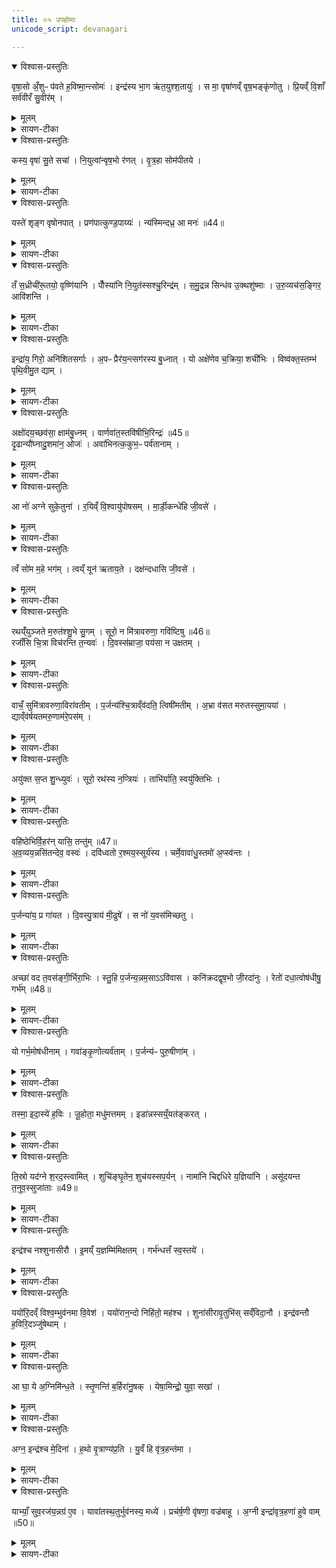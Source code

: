 ```yaml
---
title: ०५ उपहोमाः
unicode_script: devanagari

---
```

<details open><summary>विश्वास-प्रस्तुतिः</summary>

वृषा॒सो अँ॒शुᳶ प॑वते ह॒विष्मा॒न्त्सोमः॑ ।
इन्द्र॑स्य भा॒ग ऋ॑त॒युश्श॒तायुः॑ ।
स मा॒ वृषा॑णव्ँ वृष॒भङ्कृ॑णोतु ।
प्रि॒यव्ँ वि॒शाँ सर्व॑वीरँ सु॒वीर॑म् ।
</details>

<details><summary>मूलम्</summary>

वृषा॒सो अँ॒शुᳶ प॑वते ह॒विष्मा॒न्त्सोमः॑ ।
इन्द्र॑स्य भा॒ग ऋ॑त॒युश्श॒तायुः॑ ।
स मा॒ वृषा॑णव्ँ वृष॒भङ्कृ॑णोतु ।
प्रि॒यव्ँ वि॒शाँ सर्व॑वीरँ सु॒वीर॑म् ।
</details>

<details><summary>सायण-टीका</summary>

(SB) 1अथ पञ्चमेऽनुवाके प्रथमामृचमाह - सोमो वल्ल्यात्मकः पवते शुद्धो भवति । कीदृश सोमः! वृषा कामानां वर्षयिता सः प्रसिद्धः अंशुः बहुभिरंशुभिर्युक्तः हविष्मान् हविषो निष्पादकः इन्द्रस्य भागो भक्षणीयः ऋतयुः यज्ञहेतुः शतायुः शतसंवत्सरस्या युषः प्रदाता तादृशः सोमः मां यजमानं वक्ष्यमाणविशेषणोपेतं कृणोतु करोतु । कैर्विशेषणैरुपेतं? वृषाणं सेचकं वृषभं श्रेष्ठं विशां प्रजानां प्रियं प्रीतिहेतुं सर्ववीरं सर्वेषां मध्ये वीर्योपेतं सुवीरं शोभनैर्वीरैः पुत्रैर्युक्तम् ॥
</details>

<details open><summary>विश्वास-प्रस्तुतिः</summary>

कस्य॒ वृषा॑ सु॒ते सचा॑ ।
नि॒युत्वा॑न्वृष॒भो र॑णत् ।
वृ॒त्र॒हा सोम॑पीतये ।
</details>

<details><summary>मूलम्</summary>

कस्य॒ वृषा॑ सु॒ते सचा॑ ।
नि॒युत्वा॑न्वृष॒भो र॑णत् ।
वृ॒त्र॒हा सोम॑पीतये ।
</details>

<details><summary>सायण-टीका</summary>

2अथ द्वितीयामाह - कस्योदकस्य वृषा वर्षिता सुतेऽभिषुते सोमे सचा समवेतः नियुत्वान् नियुद्भिरश्वविशेषैर्युक्तः वृषभः श्रेष्ठः वृत्रहा वैरिघातकः इन्द्रः सोमपीतये सोमपानाय रणात् रमते ॥
</details>

<details open><summary>विश्वास-प्रस्तुतिः</summary>

यस्ते॑ शृङ्ग वृषोनपात् ।
प्रण॑पात्कुण्ड॒पाय्यः॑ ।
न्य॑स्मिन्दध्र॒ आ मनः॑ ॥44॥  
</details>

<details><summary>मूलम्</summary>

यस्ते॑ शृङ्ग वृषोनपात् ।
प्रण॑पात्कुण्ड॒पाय्यः॑ ।
न्य॑स्मिन्दध्र॒ आ मनः॑ ॥44॥  
</details>

<details><summary>सायण-टीका</summary>

3अथ तृतीयामाह - शृङ्गादिशब्दैस्त्रिभिः सोमः संबोध्यते । अथवा इन्द्रस्य संबोधनानि । शृङ्गवच्छ्रेष्ठकामाभिवर्षको नपात् नपातयिता अस्माकमविनाशहेतुरीदृश इन्द्रो योऽयं कुण्डपाय्यः एतन्नामकः सोमयागविशेषः प्रणपात् प्रकर्षेण नपातयिता तृप्तिहेतुरित्यर्थः । अस्मिन्क्रतौ ते मनः नितरां आ समन्तात् दध्रे धृतवान् ॥
</details>

<details open><summary>विश्वास-प्रस्तुतिः</summary>

तँ स॒ध्रीची॑रू॒तयो॒ वृष्णि॑यानि ।
पौँस्या॑नि नि॒युत॑स्सश्चु॒रिन्द्र॑म् ।
स॒मु॒द्रन्न सिन्ध॑व उ॒क्थशु॑ष्माः ।
उ॒रु॒व्यच॑स॒ङ्गिर॒ आवि॑शन्ति ।
</details>

<details><summary>मूलम्</summary>

तँ स॒ध्रीची॑रू॒तयो॒ वृष्णि॑यानि ।
पौँस्या॑नि नि॒युत॑स्सश्चु॒रिन्द्र॑म् ।
स॒मु॒द्रन्न सिन्ध॑व उ॒क्थशु॑ष्माः ।
उ॒रु॒व्यच॑स॒ङ्गिर॒ आवि॑शन्ति ।
</details>

<details><summary>सायण-टीका</summary>

4अथ चतुर्थीमाह - सध्रीचीः सह प्रवर्तमानाः ऊतयः रक्षाहेतवः कर्मविशेषाः पौंस्यानि पुंसंबन्धीनि वृष्णियानि सेचनानि कामवर्षणानि वा नियुतोऽश्वाश्च तमिन्द्रं सश्चुः संवध्नन्ति । तत्र दृष्टान्तः - समुद्गं न सिन्धवं यथा समुद्रं नद्यः प्राप्नुवन्ति तद्वत् । अथवा वक्ष्यमाणार्थेऽयं दृष्टान्तः - उक्थशुष्मा: उक्थैः शस्त्रैः शुष्माः प्रबला गिरोऽस्मदीयाः स्तुतिरूपा वाच उरुव्यचसमत्यन्ततृप्तियुक्तमिन्द्रमाविशन्ति ॥
</details>

<details open><summary>विश्वास-प्रस्तुतिः</summary>

इन्द्रा॑य॒ गिरो॒ अनि॑शितसर्गाः ।
अ॒पᳶ प्रैर॑य॒न्त्सग॑रस्य बु॒ध्नात् ।
यो अक्षे॑णेव च॒क्रिया॒ शची॑भिः ।
विष्व॑क्त॒स्तम्भ॑ पृथि॒वीमु॒त द्याम् ।
</details>

<details><summary>मूलम्</summary>

इन्द्रा॑य॒ गिरो॒ अनि॑शितसर्गाः ।
अ॒पᳶ प्रैर॑य॒न्त्सग॑रस्य बु॒ध्नात् ।
यो अक्षे॑णेव च॒क्रिया॒ शची॑भिः ।
विष्व॑क्त॒स्तम्भ॑ पृथि॒वीमु॒त द्याम् ।
</details>

<details><summary>सायण-टीका</summary>

5अथ पञ्चमीमाह - य इन्द्रः शचीभिः शक्तिभिः पृथिवीं विष्वक् तस्तम्भ सर्वतः स्तम्भितवान् । उत अपिच द्यां द्युलोकमपि विष्वक् तस्तम्भ । तत्र दृष्टान्तः - अक्षेणेव चक्रिया यथा रथस्यक्षेण चक्रिया चक्रद्वयं स्तम्भितं तद्वत् । तादृशायेन्द्रायास्माभिः प्रयुज्यमानाः स्तुतिरूपा गिरोऽनिशितसर्गा अतीक्ष्णस्वभावा अपः सगरस्य समुद्रसमानस्य मेघस्य बुध्नान् मूलात् प्रैरयन् । अस्मदीयाभिः स्तुतिभिः स्तूयमान इन्द्रो वृष्टिं प्रयच्छतीत्यर्थः । 'आपो व शान्ताः' इति श्रुतेरनुभवाच्चापामतीक्ष्णस्वभावत्वम् ॥
</details>

<details open><summary>विश्वास-प्रस्तुतिः</summary>

अक्षो॑दय॒च्छव॑सा॒ क्षाम॑बु॒ध्नम् ।
वार्णवा॑त॒स्तवि॑षीभि॒रिन्द्रः॑ ॥45॥  
दृ॒ढान्यौ॑घ्नादु॒शमा॑न॒ ओजः॑ ।
अवा॑भिनत्क॒कुभ॒ᳶ पर्व॑तानाम् ।
</details>

<details><summary>मूलम्</summary>

अक्षो॑दय॒च्छव॑सा॒ क्षाम॑बु॒ध्नम् ।
वार्णवा॑त॒स्तवि॑षीभि॒रिन्द्रः॑ ॥45॥  
दृ॒ढान्यौ॑घ्नादु॒शमा॑न॒ ओजः॑ ।
अवा॑भिनत्क॒कुभ॒ᳶ पर्व॑तानाम् ।
</details>

<details><summary>सायण-टीका</summary>

6अथ षष्ठीमाह - अयमिन्द्रः शवसा स्वकीयेन बलेन क्षाम क्षीणं बुध्नं मेघमूलं अक्षोदयत् उदकपूरणं कृत्वा प्रेरितवान् । तत्र दृष्टान्तः - वार्णवातो वार्णवायुः जलं यथा प्रेरयति तद्वत् । ओजो बलं उशमानः कामयमानो दृढानि मेघमूलानि औघ्नात् हतवान्वज्रेण भिन्नवान् । पर्वतानां ककुभः शिखराणि महावृष्ट्या वस्त्रेण अवाभिनद्भिन्नान्यकरोत् । वृषा स इत्यादयः षण्मन्त्रा ऐन्द्रे सौमिके कर्मणि द्रष्टव्याः । 'तँ सध्रीचीः' इत्यस्य तु सौत्रामण्यामैन्द्रे पशावप्यस्ति विनियोगः । अत एव तत्र प्रतीकमाम्नातम् 'तँ सध्रीचीः' इति ॥
</details>

<details open><summary>विश्वास-प्रस्तुतिः</summary>

आ नो॑ अग्ने सुके॒तुना॑ ।
र॒यिव्ँ वि॒श्वायु॑पोषसम् ।
मा॒र्डी॒कन्धे॑हि जी॒वसे॑ ।
</details>

<details><summary>मूलम्</summary>

आ नो॑ अग्ने सुके॒तुना॑ ।
र॒यिव्ँ वि॒श्वायु॑पोषसम् ।
मा॒र्डी॒कन्धे॑हि जी॒वसे॑ ।
</details>

<details><summary>सायण-टीका</summary>

7अथ सप्तमीमाह - हे अग्ने! सुकेतुना शोभनेन ज्ञानेन युक्तस्त्वं विश्वायुपोषसं विश्वस्यायुषः पोषणे क्षमं रयिं धनं मार्डीकं अतिशयेन सुखसाधनभूतं जीवसे अस्माकं जीवनाय आधेहि सर्वतः संपदाय ॥
</details>

<details open><summary>विश्वास-प्रस्तुतिः</summary>

त्वँ सो॑म म॒हे भग॑म् ।
त्वय्ँ यून॑ ऋताय॒ते ।
दक्ष॑न्दधासि जी॒वसे॑ ।
</details>

<details><summary>मूलम्</summary>

त्वँ सो॑म म॒हे भग॑म् ।
त्वय्ँ यून॑ ऋताय॒ते ।
दक्ष॑न्दधासि जी॒वसे॑ ।
</details>

<details><summary>सायण-टीका</summary>

8अथाष्टमीमाह - हे सोम! त्वं महे महते वृद्धाय भगं सौभाग्यं दधासि संपादयसि । तथा त्वं ऋतायते यज्ञमिच्छते यूने यौवनोपेताय यजमानाय जीवसे जीवनार्थं दक्षं समर्थं धनं दधासि संपादयसि । एते उभे ऋचौ चातुर्मास्यान्तर्गतमहापितृयज्ञे आज्यभागयोः पुरोनुवाक्ये । तथा च सूत्रकार आह - 'जीववन्तावाज्यभागौ यजत्या नो अग्ने सुकेतुना' इति ॥
</details>

<details open><summary>विश्वास-प्रस्तुतिः</summary>

रथय्ँ॑युञ्जते म॒रुत॑श्शु॒भे सु॒गम् ।
सूरो॒ न मि॑त्रावरुणा॒ गवि॑ष्टिषु ॥46॥  
रजाँ॑सि चि॒त्रा विच॑रन्ति त॒न्यवः॑ ।
दि॒वस्स॑म्राजा॒ पय॑सा न उक्षतम् ।
</details>

<details><summary>मूलम्</summary>

रथय्ँ॑युञ्जते म॒रुत॑श्शु॒भे सु॒गम् ।
सूरो॒ न मि॑त्रावरुणा॒ गवि॑ष्टिषु ॥46॥  
रजाँ॑सि चि॒त्रा विच॑रन्ति त॒न्यवः॑ ।
दि॒वस्स॑म्राजा॒ पय॑सा न उक्षतम् ।
</details>

<details><summary>सायण-टीका</summary>

9अथ नवमीमाह - मरुतो देवाः शुभे कर्मणि सुगं शोभनं गमनसाधनं रथं युञ्जते अश्वैर्योजयन्ति । तत्र दृष्टान्तः - सूरो न यथा सूर्यो रथं युनक्ति तद्वत् । हे मित्रावरूणौ! गविष्टिषु भूमाविष्यमाणाः क्षेत्रादिसंपत्तयो गविष्टयः तासु निमित्तभूतासु चित्रा विचित्राणि रजांसि रञ्जनीयानि जलानि वितन्यवः विस्तारयन्तो मरुतो विविधं चरन्ति । तद्वद्युवामपि दिवः सकाशात्सम्राजा पयसा सम्यग्राजमानेन क्षेत्रोपकारिणा जलेन नोऽस्मान् उक्षतं सिञ्चतम् ॥
</details>

<details open><summary>विश्वास-प्रस्तुतिः</summary>

वाचँ॒ सुमि॑त्रावरुणा॒विरा॑वतीम् ।
प॒र्जन्य॑श्चि॒त्राव्ँव॑दति॒ त्विषी॑मतीम् ।
अ॒भ्रा व॑सत मरुतस्सुमा॒यया॑ ।
द्याव्ँव॑र्षयतमरु॒णाम॑रे॒पस॑म् ।
</details>

<details><summary>मूलम्</summary>

वाचँ॒ सुमि॑त्रावरुणा॒विरा॑वतीम् ।
प॒र्जन्य॑श्चि॒त्राव्ँव॑दति॒ त्विषी॑मतीम् ।
अ॒भ्रा व॑सत मरुतस्सुमा॒यया॑ ।
द्याव्ँव॑र्षयतमरु॒णाम॑रे॒पस॑म् ।
</details>

<details><summary>सायण-टीका</summary>

10अथ दशमीमाह - हे मित्रावरुणौ! अयं पर्जन्य इरावतीमन्नसाधनभूतां चित्रां बहुविधां त्विषीमतीं त्विड्भिर्विद्युद्भिर्युक्तो वाचं गर्जनध्वनिरूपां वदति करोतीत्यर्थः । अरुणां विद्युद्भिर्युक्तत्वेनारुणवर्णां अरेपसं रेपसा वृष्टिप्रतिबन्धकेन पापादिना रहितां द्यां मेघयुक्तां दिवं वर्षयतम् । हे मित्रावरुणौ! युवां वृष्टियुक्तां कुरुतम् । हे मरुतः! यूयमपि मायया धूमज्योतिरादिभिर्मेघनिष्पादिकया भवदीयया मायाशक्त्या अभ्रा विचित्राण्यभ्राणि सुवसत सुष्ठु वासयत संपादयतेत्यर्थः । एतच्च मन्त्रद्वयं वृष्टिहेतो मैत्रावरुणकर्मणि विनियोक्तव्यम् ॥
</details>

<details open><summary>विश्वास-प्रस्तुतिः</summary>

अयु॑क्त स॒प्त शु॒न्ध्युवः॑ ।
सूरो॒ रथ॑स्य न॒प्त्रियः॑ ।
ताभि॑र्याति॒ स्वयु॑क्तिभिः ।
</details>

<details><summary>मूलम्</summary>

अयु॑क्त स॒प्त शु॒न्ध्युवः॑ ।
सूरो॒ रथ॑स्य न॒प्त्रियः॑ ।
ताभि॑र्याति॒ स्वयु॑क्तिभिः ।
</details>

<details><summary>सायण-टीका</summary>

11अथैकादशीमाह - सूरः सूर्यो रथस्य स्वकीयस्य नप्त्रियः अपातनहेतून्रथमविनाशयितॄन् शुन्ध्युवः शुद्धान् सप्तसंख्याकान् अयुक्त रथे योजितवान् । स्वयुक्तिभिः स्वेन योजिताभिस्सह याति प्रतिदिनं गच्छति ॥
</details>

<details open><summary>विश्वास-प्रस्तुतिः</summary>

वहि॑ष्ठेभिर्वि॒हर॑न् यासि॒ तन्तु॑म् ॥47॥  
अ॒व॒व्यय॒न्नसि॑तन्देव॒ वस्वः॑ ।
दवि॑ध्वतो र॒श्मय॒स्सूर्य॑स्य ।
चर्मे॒वावा॑धु॒स्तमो॑ अ॒प्स्व॑न्तः ।
</details>

<details><summary>मूलम्</summary>

वहि॑ष्ठेभिर्वि॒हर॑न् यासि॒ तन्तु॑म् ॥47॥  
अ॒व॒व्यय॒न्नसि॑तन्देव॒ वस्वः॑ ।
दवि॑ध्वतो र॒श्मय॒स्सूर्य॑स्य ।
चर्मे॒वावा॑धु॒स्तमो॑ अ॒प्स्व॑न्तः ।
</details>

<details><summary>सायण-टीका</summary>

12अथ द्वादशीमाह - हे देव! सूर्य! वहिष्ठेभिरतिशयेन वहनक्षमैरश्चैर्विहरन् तत्रतत्र क्रीडन् तन्तुं रश्मिविस्तारं यासि प्राप्नोषि । किं कुर्वन्? असितमन्धकारमवव्ययन् विनाशयन् । वस्वः वासयितारमाच्छादकमन्धकारं दविध्वतः दोधूयमानाः विनाशनसमर्थाः सूर्यस्य रश्मयोऽप्स्वन्तरन्तरिक्षमध्ये तमोऽन्धकारमवाधुर्विनाशितवन्तः । अप्शब्दोऽप्यन्तरिक्षनामसु पठितः । तमोविनाशने दृष्टान्तः - चर्मेव यथा दृष्टेरावरकं पटलरूपं चर्मापनयति तद्वत् । एतच्चोभयं सौर्ये कर्मणि द्रष्टव्यम् ॥
</details>

<details open><summary>विश्वास-प्रस्तुतिः</summary>

प॒र्जन्या॑य॒ प्र गा॑यत ।
दि॒वस्पु॒त्राय॑ मी॒ढुषे॑ ।
स नो॑ य॒वस॑मिच्छतु ।
</details>

<details><summary>मूलम्</summary>

प॒र्जन्या॑य॒ प्र गा॑यत ।
दि॒वस्पु॒त्राय॑ मी॒ढुषे॑ ।
स नो॑ य॒वस॑मिच्छतु ।
</details>

<details><summary>सायण-टीका</summary>

13अथ त्रयोदशीमाह - हे ऋत्विजः पर्जन्याय पर्जन्यदेवार्थं प्रगायत प्रकर्षेण गानं कुरुत । कीदृशाय दिवस्पुत्राय स्वर्गलोकस्य पुत्रस्थानीयाय मीढुषे सेचनसमर्थाय । स च पर्जन्यो नोऽस्मदर्थं यवसं तृणसस्यादिकमिच्छतु वृष्टिद्वारेण संपादयत्वित्यर्थः ॥
</details>

<details open><summary>विश्वास-प्रस्तुतिः</summary>

अच्छा॑ वद त॒वस॑ङ्गी॒र्भिरा॒भिः ।
स्तु॒हि प॒र्जन्य॒न्नम॒साऽऽवि॑वास ।
कनि॑क्रदद्वृष॒भो जी॒रदा॑नुः ।
रेतो॑ दधा॒त्वोष॑धीषु॒ गर्भ॑म् ॥48॥  
</details>

<details><summary>मूलम्</summary>

अच्छा॑ वद त॒वस॑ङ्गी॒र्भिरा॒भिः ।
स्तु॒हि प॒र्जन्य॒न्नम॒साऽऽवि॑वास ।
कनि॑क्रदद्वृष॒भो जी॒रदा॑नुः ।
रेतो॑ दधा॒त्वोष॑धीषु॒ गर्भ॑म् ॥48॥  
</details>

<details><summary>सायण-टीका</summary>

14अथ चतुर्दशीमाह - हे पर्जन्यदेव! तवसमच्छास्मद्धितं बलमभिलक्ष्य वद गर्जनरूपं शब्दं कुरु । येन गर्जनेन वृष्टिद्वाराऽस्माकं बलं संपद्यते तथा गर्जनं हुरु । हे ऋत्विक्समूह! आभिर्गीभिर्वैदिकीभिः स्तुतिभिः पर्जन्यदेवं स्तुहि । नमसा विवास सर्वो जनो नमस्कारेण परिचर्यां चकार । कनिक्रदत् पुनःपुनर्गर्जन्वृषभो वर्षणक्षमो जीरदानुरस्मज्जीवनहेतुरयं पर्जन्यः ओषधीषु गर्भं रेतः गर्भकारणबीजं दधातु स्थापयतु ॥
</details>

<details open><summary>विश्वास-प्रस्तुतिः</summary>

यो गर्भ॒मोष॑धीनाम् ।
गवा॑ङ्कृ॒णोत्यर्व॑ताम् ।
प॒र्जन्य॑ᳶ पुरु॒षीणा॑म् ।
</details>

<details><summary>मूलम्</summary>

यो गर्भ॒मोष॑धीनाम् ।
गवा॑ङ्कृ॒णोत्यर्व॑ताम् ।
प॒र्जन्य॑ᳶ पुरु॒षीणा॑म् ।
</details>

<details><summary>सायण-टीका</summary>

15अथ पञ्चदशीमाह - यः पर्जन्य ओषधीनां गवामर्वतामश्वानां पुरुषीणां मनुष्यस्त्रीणां च गर्भं कृणोति करोति स पर्जन्योऽभीष्टं साधयत्विति शेषः ॥
</details>

<details open><summary>विश्वास-प्रस्तुतिः</summary>

तस्मा॒ इदा॒स्ये॑ ह॒विः ।
जू॒होता॒ मधु॑मत्तमम् ।
इडा॑न्नस्सय्ँ॒यत॑ङ्करत् ।
</details>

<details><summary>मूलम्</summary>

तस्मा॒ इदा॒स्ये॑ ह॒विः ।
जू॒होता॒ मधु॑मत्तमम् ।
इडा॑न्नस्सय्ँ॒यत॑ङ्करत् ।
</details>

<details><summary>सायण-टीका</summary>

16अथ षोडशीमाह - यः पर्जन्यदेवः गर्भप्रदः तस्मा इत् तस्यैव पर्जन्यस्य देवस्य आस्ये मुखे हे ऋत्विजः! हविर्जुहोत । कीदृशं हविः? मधुमत्तममतिशयेन मधुरम् । स च पर्जन्योऽस्माकं संयतं सम्यङ्नियतमिडामन्नं करत् करोतु । पर्जन्यायेत्यादिमन्त्रचतुष्टयं पर्जन्यदेवताके कर्मणि द्रष्टव्यम् । अत एव सूत्रकारश्चातुर्मास्येष्वन्वारम्भणीयेष्टौ पर्जन्यचरुं विधाय तत्र पर्जन्यायेति मन्त्रद्वयं विनियुक्तवान् ॥
</details>

<details open><summary>विश्वास-प्रस्तुतिः</summary>

ति॒स्रो यद॑ग्ने श॒रद॒स्त्वामित् ।
शुचि॑ङ्घृ॒तेन॒ शुच॑यस्सप॒र्यन् ।
नामा॑नि चिद्दधिरे य॒ज्ञिया॑नि ।
असू॑दयन्त त॒नुव॒स्सुजा॑ताः ॥49॥  
</details>

<details><summary>मूलम्</summary>

ति॒स्रो यद॑ग्ने श॒रद॒स्त्वामित् ।
शुचि॑ङ्घृ॒तेन॒ शुच॑यस्सप॒र्यन् ।
नामा॑नि चिद्दधिरे य॒ज्ञिया॑नि ।
असू॑दयन्त त॒नुव॒स्सुजा॑ताः ॥49॥  
</details>

<details><summary>सायण-टीका</summary>

17अथ सप्तदशीमाह - हे अग्ने! यद्यस्मात्कारणात्तिस्रः शरदः त्रीन्संवत्सरान् शुचयः शुद्धा मरुतः शुचिं त्वामित् शुद्धात्मानं त्वामेव घृतेन सपर्यन् परिचरन् । तस्मात्कारणाद्यज्ञियानि यज्ञयोग्यानि नामानि चित् दधिरे नामान्यपि धृतवन्तः । तानि च मत्तता नामान्यन्यत्राऽम्नातानि 'ईदृङ्चान्यादृङ्च' इत्यादीनि । ते च मरुतः सुजातास्तनुवः सुष्ठु समुत्पन्नाः स्वकीयास्तनूः असूदयन्त अन्तरिक्षे प्रेरितवन्तः । अयं मन्त्र आग्नेये कर्मणि द्रष्टव्यः ॥
</details>

<details open><summary>विश्वास-प्रस्तुतिः</summary>

इन्द्र॑श्च नश्शुनासीरौ ।
इ॒मय्ँ य॒ज्ञम्मि॑मिक्षतम् ।
गर्भ॑न्धत्तँ स्व॒स्तये॑ ।
</details>

<details><summary>मूलम्</summary>

इन्द्र॑श्च नश्शुनासीरौ ।
इ॒मय्ँ य॒ज्ञम्मि॑मिक्षतम् ।
गर्भ॑न्धत्तँ स्व॒स्तये॑ ।
</details>

<details><summary>सायण-टीका</summary>

18अथाष्टादशीमाह - शुनो वायुः सीर आदित्यः । हे शुनासीरौ! नोऽस्मदीयमिमं यज्ञं मिमिक्षतं घृतादिद्रव्येण सेक्तुमिञ्चछतम् । भवत्स्वामी योऽयमिन्द्रः सोपि सेक्तुमिच्छतु । तथा शुनासीरौ युवां स्वस्तये क्षेमाय गर्भं धत्तं संपादयतम् ॥
</details>

<details open><summary>विश्वास-प्रस्तुतिः</summary>

ययो॑रि॒दव्ँ विश्व॒म्भुव॑नमा वि॒वेश॑ ।
ययो॑रान॒न्दो निहि॑तो॒ मह॑श्च ।
शुना॑सीरावृ॒तुभि॑स् सव्ँविदा॒नौ ।
इन्द्र॑वन्तौ ह॒विरि॒दञ्जु॑षेथाम् ।
</details>

<details><summary>मूलम्</summary>

ययो॑रि॒दव्ँ विश्व॒म्भुव॑नमा वि॒वेश॑ ।
ययो॑रान॒न्दो निहि॑तो॒ मह॑श्च ।
शुना॑सीरावृ॒तुभि॑स् सव्ँविदा॒नौ ।
इन्द्र॑वन्तौ ह॒विरि॒दञ्जु॑षेथाम् ।
</details>

<details><summary>सायण-टीका</summary>

19अथैकोनविंशीमाह - ययोः शुनासीरयोरिदं विश्वं भुवनमाविवेश प्रविष्टमाश्रितमित्यर्थः । तथा ययोः शुनासीरयोरानन्दो निहितोऽवस्थितो महश्च तेजोऽप्याश्रितम् । तौ शुनासीरावृतुभिर्वस-न्तादिदेवैत्सह संविदानौ ऐकमत्यं गताविन्द्रवन्ताविन्द्रेण युक्तौ युवामिदं हविर्जुषेथाम् । एतच्चोभयं शुनासीरीये कर्मणि द्रष्टव्यम् ॥
</details>

<details open><summary>विश्वास-प्रस्तुतिः</summary>

आ घा॒ ये अ॒ग्निमि॑न्ध॒ते ।
स्तृ॒णन्ति॑ ब॒र्हिरा॑नु॒षक् ।
येषा॒मिन्द्रो॒ युवा॒ सखा॑ ।
</details>

<details><summary>मूलम्</summary>

आ घा॒ ये अ॒ग्निमि॑न्ध॒ते ।
स्तृ॒णन्ति॑ ब॒र्हिरा॑नु॒षक् ।
येषा॒मिन्द्रो॒ युवा॒ सखा॑ ।
</details>

<details><summary>सायण-टीका</summary>

20अय विंशीमाह - ये यजमाना ऋत्विज आ समन्तादग्निमिन्धते प्रज्वलयन्ति । घशब्दः पादपूरणार्थः प्रसिद्ध्यर्थो वा । प्रसिद्धा ऋत्विज इत्यर्थः । तथाऽऽनुषक् अनुपक्तं बर्हिर्ये स्तृणन्ति । तथा येषां यजमानादीनां युवा नित्यतरुणः इन्द्रः सखा सखिवत्सुलभो भवति, ते यजमानादयः कर्मानुतिष्ठन्त्विति शेषः । अनेन मन्त्रेण सुत्यादिने महारात्रे बुध्वा सदोऽभिमृशेत् । तथा च सूत्रकारेणोक्तम् - 'आघा ये अग्निमिन्धत इति सदः' हति ॥
</details>

<details open><summary>विश्वास-प्रस्तुतिः</summary>

अग्न॒ इन्द्र॑श्च मे॒दिना॑ ।
ह॒थो वृ॒त्राण्य॑प्र॒ति ।
यु॒वँ हि वृ॑त्र॒हन्त॑मा ।
</details>

<details><summary>मूलम्</summary>

अग्न॒ इन्द्र॑श्च मे॒दिना॑ ।
ह॒थो वृ॒त्राण्य॑प्र॒ति ।
यु॒वँ हि वृ॑त्र॒हन्त॑मा ।
</details>

<details><summary>सायण-टीका</summary>

21अथैकविंशीमाह - हे अग्ने! त्वं चेन्द्रश्च मेदिना मेदस्वन्तौ बलवन्तौ वृत्राणि शत्रूनप्रति प्रतिकूलत्वं यथा न भवति तथा हथो मारयथः । हि यस्मात्कारणाद्युवं युवामुभौ वृत्रहन्तमा अतिशयेन शत्रुघातिनौ ॥
</details>

<details open><summary>विश्वास-प्रस्तुतिः</summary>

याभ्याँ॒ सुव॒रज॑य॒न्नग्र॑ ए॒व ।
यावा॑तस्थ॒तुर्भुव॑नस्य॒ मध्ये॑ ।
प्रच॑र्ष॒णी वृ॑षणा॒ वज्र॑बाहू ।
अ॒ग्नी इन्द्रा॑वृत्र॒हणा॑ हुवे वाम् ॥50॥  
</details>

<details><summary>मूलम्</summary>

याभ्याँ॒ सुव॒रज॑य॒न्नग्र॑ ए॒व ।
यावा॑तस्थ॒तुर्भुव॑नस्य॒ मध्ये॑ ।
प्रच॑र्ष॒णी वृ॑षणा॒ वज्र॑बाहू ।
अ॒ग्नी इन्द्रा॑वृत्र॒हणा॑ हुवे वाम् ॥50॥  
</details>

<details><summary>सायण-टीका</summary>

22अथ द्वाविंशीमाह - याभ्यामिन्द्राग्निभ्यां अग्र एव इतः पूर्वमेव अनुगृहीता यजमानाः सुवरजयन् स्वर्गं जितवन्तः । यौ चेन्द्राग्नी भुवनस्य मध्ये सर्वत्र आतस्थतुः, आगत्य स्थितौ । ताविन्द्राग्नी वां युवां हुवे अस्मिन्कर्मण्याह्वयामि । कीदृशौ? प्रचर्षणी प्रकृष्टैश्चर्षणीभिर्मनुष्यैर्यागकर्तृभिर्युक्तौ वृषणा कामानां वर्षयितारौ वज्रबाहू हस्ते वज्रं धारयन्तौ वृत्रहणा वैरिघातिनौ । एतच्चोभयमैन्द्राग्ने कर्मणि द्रष्टव्यम् ॥



इति कृष्णयजुर्वेदीयतैत्तिरीयब्राह्मणभष्ये द्वितीयकाण्डे चतुर्थप्रपाठके पञ्चमोऽनुवाकः ॥

</details>